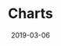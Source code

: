 ---
title: "Charts"
date: 2019-03-06
summary: "Blowfish includes Chart.js for powerful charts and data visualisations."
tags: ["chart", "sample", "graph", "shortcodes"]
showDate: false
---